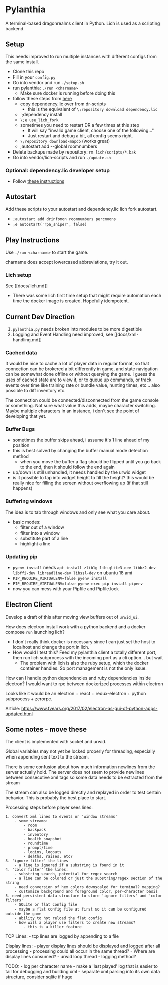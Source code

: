 # Pylanthia

A terminal-based dragonrealms client in Python. Lich is used as a scripting backend.

## Setup

This needs improved to run multiple instances with different configs from the same install.

- Clone this repo
- Fill in your `config.py`
- Go into vendor and run `./setup.sh`
- run pylanthia: `./run <charname>`
  - Make sure docker is running before doing this
- follow these steps from [here](https://github.com/rpherbig/dr-scripts/wiki/First-Time-Setup)
  - copy dependency.lic over from dr-scripts
    - this is the equivalent of `\;repository download dependency.lic`
  - `\;dependency install
  - `\;e use_lich_fork`
  - sometimes you need to restart DR a few times at this step
    - It will say "invalid game client, choose one of the following..."
    - Just restart and debug a bit, all config seems right.
  - `\;repository download-mapdb` (works great)
  - \;autostart add --global roomnumbers
- Delete backups made by repository: ```rm lich/scripts/*.bak```
- Go into vendor/lich-scripts and run `./update.sh`

### Optional: dependency.lic developer setup

- Follow [these instructions](https://github.com/rpherbig/dr-scripts/wiki/Developer-Setup)

## Autostart

Add these scripts to your autostart and dependency.lic lich fork autostart.

- `;autostart add drinfomon roomnumbers percmoons`
- `;e autostart('rpa_sniper', false)`


## Play Instructions

Use `./run <charname>` to start the game.

charname does accept lowercased abbreviations, try it out.

### Lich setup

See [[docs/lich.md]]

- There was some lich first time setup that might require automation each time the docker image is created. Hopefully idempotent.


## Current Dev Direction

1. `pylanthia.py` needs broken into modules to be more digestible
2. Logging and Event Handling need improved, see [[docs/xml-handling.md]]


### Cached data

It would be nice to cache a lot of player data in regular format, so that connection can be brokered a bit differently in game, and state navigation can be somewhat done offline or without querying the game.  I guess the uses of cached state are to view it, or to queue up commands, or track events over time like training rate or bundle value, hunting times, etc... also possible to diff inventory etc.

The connection could be connected/disconnected from the game console or something. Not sure what value this adds, maybe character switching. Maybe multiple characters in an instance, i don't see the point of developing that yet.

### Buffer Bugs

-  sometimes the buffer skips ahead, i assume it's 1 line ahead of my position
  - this is best solved by changing the buffer manual mode detection method
    - when you move the buffer a flag should be flipped until you go back to the end, then it should follow the end again
- up/down is still unhandled, it needs handled by the urwid widget
- is it possible to tap into widget height to fill the height? this would be really nice for filling the screen without overflowing up (if that still happens)


### Buffering windows

The idea is to tab through windows and only see what you care about.

- basic modes:
  - filter out of a window
  - filter into a window
  - substitute part of a line
  - highlight a line

### Updating pip

- `pyenv install` needs `apt install zlib1g libsqlite3-dev libbz2-dev libffi-dev libreadline-dev libssl-dev` on ubuntu 18 ami
- `PIP_REQUIRE_VIRTUALENV=false pyenv install`
- `PIP_REQUIRE_VIRTUALENV=false pyenv exec pip install pipenv`
- now you can mess with your Pipfile and Pipfile.lock


## Electron Client

Develop a draft of this after moving view buffers out of `urwid_ui`.

How does electron install work with a python backend and a docker compose `run` launching lich?

- I don't really think docker is necessary since I can just set the host to localhost and change the port in lich.
- How would I test this? Feed my pylanthia client a totally different port, then run lich subprocess with the incoming port as a cli option... but wait
  - The problem with lich is also the ruby setup, which the docker container handles.  So port management is not the only issue.

How can I handle python dependencies and ruby dependencies inside electron? I would want to rpc between dockerized processes within electron

Looks like it would be an electron + react + redux-electron + python subprocess + zerorpc.

Article: https://www.fyears.org/2017/02/electron-as-gui-of-python-apps-updated.html


## Some notes - move these


The client is implemented with socket and urwid.

Global variables may not yet be locked properly for threading,
especially when appending sent text to the stream.

There is some confusion about how much information newlines from the
server actually hold. The server does not seem to provide newlines between
consecutive xml tags so some data needs to be extracted from the stream

The stream can also be logged directly and replayed in order to test certain behavior.
This is probably the best place to start.

Processing steps before player sees lines:

    1. convert xml lines to events or 'window streams'
        - some streams:
            - room
            - backpack
            - inventory
            - health snapshot
            - roundtime
            - prompt/time
            - logins, logouts
            - deaths, raises, etc?
    3. 'ignore filter' the lines
        - a line is ignored if a substring is found in it
    4. 'color filter' the lines: 
        - substring search, potential for regex search
        - a line can be colored or just the substring/regex section of the string
        - need conversion of hex colors downscaled for terminal? mapping?
        - customize background and foreground color, per-character basis
    5. need persistent data structure to store 'ignore filters' and 'color filters'
        - SQLite or flat config file
        - maybe a flat config file at first so it can be configured outside the game
        - ability to hot reload the flat config
        - how will a player use filters to create new streams?
            - this is a killer feature


TCP Lines:
    - tcp lines are logged by appending to a file

Display lines:
    - player display lines should be displayed and logged after all processing
    - processing could all occur in the same thread?
    - Where are display lines consumed?
        - urwid loop thread
        - logging method?




TODO:
    - log per character name
    - make a 'last played' log that is easier to tail for debugging and building xml
    - separate xml parsing into its own data structure, consider sqlite if huge



